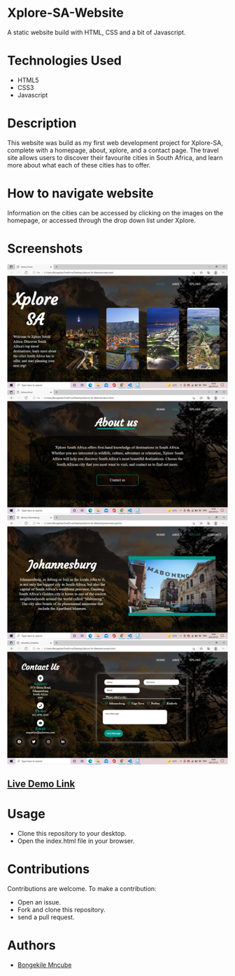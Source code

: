 # Xplore-SA-Website
A static website build with HTML, CSS and a bit of Javascript. 

# Technologies Used
* HTML5
* CSS3
* Javascript

# Description
This website was build as my first web development project for Xplore-SA, complete with a homepage, about, xplore, and a contact page. The travel site allows users to discover their favourite cities in South Africa, and learn more about what each of these cities has to offer. 

# How to navigate website

Information on the cities can be accessed by clicking on the images on the homepage, or accessed through the drop down list under Xplore. 

# Screenshots

![XploreSA Homepage](images/home.png)
![XploreSA About page](images/about.png)
![XploreSA Xplore page](images/xplore.png)
![XploreSA Contact page](images/contact.png)

## [Live Demo Link](https://rawcdn.githack.com/BongekileM/Xplore-SA-Website/83dbdf1e1ab5603549c12b61921e83ac85c11699/index.html)

# Usage

* Clone this repository to your desktop.
* Open the index.html file in your browser. 

# Contributions

Contributions are welcome. To make a contribution:
* Open an issue.
* Fork and clone this repository.
* send a pull request.

# Authors 
* [Bongekile Mncube](https://github.com/BongekileM)
